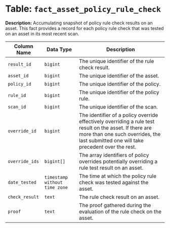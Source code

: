# Table: `fact_asset_policy_rule_check`

**Description:** Accumulating snapshot of policy rule check results on an asset. This fact provides a record for each policy rule check that was tested on an asset in its most recent scan.


| Column Name | Data Type | Description |
|-------------|-----------|-------------|
| `result_id` | `bigint` | The unique identifier of the rule check result. |
| `asset_id` | `bigint` | The unique identifier of the asset. |
| `policy_id` | `bigint` | The unique identifier of the policy. |
| `rule_id` | `bigint` | The unique identifier of the policy rule. |
| `scan_id` | `bigint` | The unique identifier of the scan. |
| `override_id` | `bigint` | The identifier of a policy override effectively overriding a rule test result on the asset. If there are more than one such overrides, the last submitted one will take precedent over the rest. |
| `override_ids` | `bigint[]` | The array identifiers of policy overrides potentially overriding a rule test result on an asset. |
| `date_tested` | `timestamp without time zone` | The time at which the policy rule check was tested against the asset. |
| `check_result` | `text` | The rule check result on an asset. |
| `proof` | `text` | The proof gathered during the evaluation of the rule check on the asset. |